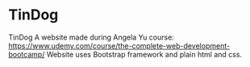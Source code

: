 # TinDog
TinDog A website made during Angela Yu course: https://www.udemy.com/course/the-complete-web-development-bootcamp/  Website uses Bootstrap framework and plain html and css.
